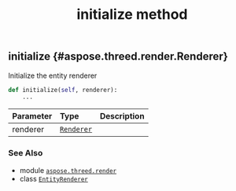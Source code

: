 ﻿---
title: initialize method
second_title: Aspose.3D for Python via .NET API References
description: 
type: docs
weight: 50
url: /python-net/aspose.threed.render/entityrenderer/initialize/
is_root: false
---

## initialize {#aspose.threed.render.Renderer}

Initialize the entity renderer



```python
def initialize(self, renderer):
    ...
```


| Parameter | Type | Description |
| :- | :- | :- |
| renderer | [`Renderer`](/3d/python-net/aspose.threed.render/renderer) |  |



### See Also
* module [`aspose.threed.render`](../../)
* class [`EntityRenderer`](/3d/python-net/aspose.threed.render/entityrenderer)
